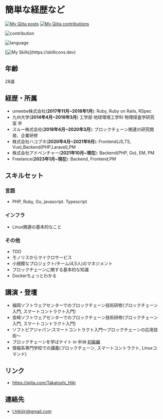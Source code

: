 # 簡単な経歴など

[![My Qiita posts](https://qiita-badge.apiapi.app/s/Takatoshi_Hiki/posts.svg)](http://qiita.com/Takatoshi_Hiki)
[![My Qiita contributions](https://qiita-badge.apiapi.app/s/Takatoshi_Hiki/contributions.svg)](http://qiita.com/Takatoshi_Hiki)

![contribution](https://github-contribution-stats.vercel.app/api/?username=takatoshiH)

![language](https://github-readme-stats.vercel.app/api/top-langs/?username=takatoshiH&layout=compact)

[![My Skills](https://skillicons.dev/icons?i=js,html,css,aws,git,github,gitlab,go,laravel,linux,mysql,nginx,php,rails,ruby,solidity,ts,vue,)](https://skillicons.dev)


## 年齢
28歳

## 経歴・所属
* umeebe株式会社(**2017年11月~2018年1月**): Ruby, Ruby on Rails, RSpec
* 九州大学(**2014年4月~2018年3月**) 工学部 地球環境工学科 物理探査学研究室 卒
* スルー株式会社(**2018年4月~2020年3月**): ブロックチェーン関連の研究開発、企業研修
* 株式会社ハコブネ(**2020年4月~2021年9月**): Frontend(JS,TS, Vue),Backend(PHP,Laravel),PM
* 株式会社アドベンチャー(**2021年10月~現在**): Backend(PHP, Go), EM, PM
* Freelance(**2023年1月~現在**): Backend, Frontend,PM

## スキルセット
### 言語
* PHP, Ruby, Go, javascript. Typescript

### インフラ
* Linux関連の基本的なこと

### その他
* TDD
* モノリスからマイクロサービス
* 小規模なプロジェクト/チーム(4,5人)のマネジメント
* ブロックチェーンに関する基本的な知識
* Dockerちょっとわかる

## 講演・登壇
* 福岡ソフトウェアセンターでのブロックチェーン技術研修(ブロックチェーン入門, スマートコントラクト入門)
* 宮崎ソフトウェアセンターでのブロックチェーン技術研修(ブロックチェーン入門, スマートコントラクト入門)
* ソフトピアジャパン:スマートコントラクト入門～ブロックチェーンの応用技術～
* ブロックチェーンを学ばナイト in 中洲 [初級編](https://gbec.connpass.com/event/136500/)
* 情報系専門学校での講義(ブロックチェーン, スマートコントラクト, Linuxコマンド)

## リンク
* https://qiita.com/Takatoshi_Hiki

## 連絡先
* t.hikijiri@gmail.com


